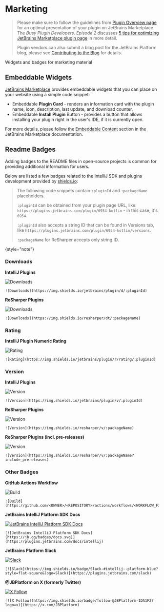 <!-- Copyright 2000-2024 JetBrains s.r.o. and contributors. Use of this source code is governed by the Apache 2.0 license. -->

# Marketing

> Please make sure to follow the guidelines from [Plugin Overview page](https://plugins.jetbrains.com/docs/marketplace/plugin-overview-page.html) for an optimal presentation of your plugin on JetBrains Marketplace.
> The _Busy Plugin Developers. Episode 2_ discusses [5 tips for optimizing JetBrains Marketplace plugin page](https://youtu.be/oB1GA9JeeiY?t=52) in more detail.
>
> Plugin vendors can also submit a blog post for the JetBrains Platform blog, please see [Contributing to the Blog](https://plugins.jetbrains.com/docs/marketplace/contributing-to-the-blog.html) for details.

<link-summary>Widgets and badges for marketing material</link-summary>

## Embeddable Widgets

[JetBrains Marketplace](https://plugins.jetbrains.com) provides embeddable widgets that you can place on your website using a simple code snippet:

- Embeddable **Plugin Card** - renders an information card with the plugin name, icon, description, last update, and download counter,
- Embeddable **Install Plugin** Button - provides a button that allows installing your plugin right in the user's IDE, if it is currently open.

For more details, please follow the [Embeddable Content](https://plugins.jetbrains.com/docs/marketplace/embeddable-content.html) section in the JetBrains Marketplace documentation.

## Readme Badges

Adding badges to the <path>README</path> files in open-source projects is common for providing additional information for users.

Below are listed a few badges related to the IntelliJ SDK and plugins development provided by [shields.io](https://shields.io):

> The following code snippets contain `:pluginId` and `:packageName` placeholders.
>
> `:pluginId` can be obtained from your plugin page URL, like: `https://plugins.jetbrains.com/plugin/6954-kotlin` - in this case, it's `6954`.
>
> `:pluginId` also accepts a string ID that can be found in <control>Versions</control> tab, like `https://plugins.jetbrains.com/plugin/6954-kotlin/versions`.
>
> `:packageName` for ReSharper accepts only string ID.
>
{style="note"}

### Downloads

**IntelliJ Plugins**

![Downloads](https://img.shields.io/badge/downloads-10M-brightgreen)
```
![Downloads](https://img.shields.io/jetbrains/plugin/d/:pluginId)
```

**ReSharper Plugins**

![Downloads](https://img.shields.io/badge/downloads-90k-brightgreen)
```
![Downloads](https://img.shields.io/resharper/dt/:packageName)
```

### Rating

**IntelliJ Plugin Numeric Rating**

![Rating](https://img.shields.io/badge/rating-4.5/5-brightgreen)
```
![Rating](https://img.shields.io/jetbrains/plugin/r/rating/:pluginId)
```

[//]: # (FIXME: uncomment when https://youtrack.jetbrains.com/issue/WRS-2932 issue is fixed)
[//]: # (**IntelliJ Plugin Stars Rating**)
[//]: # ()
[//]: # (![Rating]&#40;https://img.shields.io/badge/rating-%E2%98%85%E2%98%85%E2%98%85%E2%98%85%C2%BD-brightgreen&#41;{interpolate-variables="false"})
[//]: # (```)
[//]: # (![Rating]&#40;https://img.shields.io/jetbrains/plugin/r/stars/:pluginId&#41;)
[//]: # (```)

### Version

**IntelliJ Plugins**

![Version](https://img.shields.io/jetbrains/plugin/v/IdeaVim)
```
![Version](https://img.shields.io/jetbrains/plugin/v/:pluginId)
```

**ReSharper Plugins**

![Version](https://img.shields.io/badge/resharper-v2017.2.0-blue)
```
![Version](https://img.shields.io/resharper/v/:packageName)
```

**ReSharper Plugins (incl. pre-releases)**


![Version](https://img.shields.io/badge/resharper-v2017.3.0--pre0001-yellow)
```
![Version](https://img.shields.io/resharper/v/:packageName?include_prereleases)
```

### Other Badges

**GitHub Actions Workflow**

![Build](https://github.com/JetBrains/intellij-sdk-docs/actions/workflows/code-samples.yml/badge.svg)
```
![Build](https://github.com/<OWNER>/<REPOSITORY>/actions/workflows/<WORKFLOW_FILE>/badge.svg)
```

**JetBrains IntelliJ Platform SDK Docs**

[![JetBrains IntelliJ Platform SDK Docs](https://jb.gg/badges/docs.svg)](https://plugins.jetbrains.com/docs/intellij)
```
[![JetBrains IntelliJ Platform SDK Docs](https://jb.gg/badges/docs.svg)](https://plugins.jetbrains.com/docs/intellij)
```

**JetBrains Platform Slack**

[![Slack](https://img.shields.io/badge/Slack-#intellij--platform-blue?style=flat-square&logo=Slack)](https://plugins.jetbrains.com/slack)
```
[![Slack](https://img.shields.io/badge/Slack-#intellij--platform-blue?style=flat-square&logo=Slack)](https://plugins.jetbrains.com/slack)
```

**@JBPlatform on X (formerly Twitter)**

[![X Follow](https://img.shields.io/badge/follow-@JBPlatform-1DA1F2?logo=x)](https://x.com/JBPlatform)
```
[![X Follow](https://img.shields.io/badge/follow-@JBPlatform-1DA1F2?logo=x)](https://x.com/JBPlatform)
```
